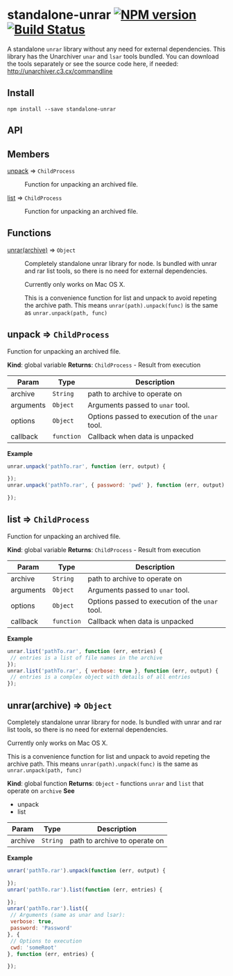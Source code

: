 # standalone-unrar [![NPM version][npm-image]][npm-url] [![Build Status][travis-image]][travis-url]


A standalone `unrar` library without any need for external dependencies.
This library has the Unarchiver `unar` and `lsar` tools bundled. You can
download the tools separately or see the source code here, if needed: http://unarchiver.c3.cx/commandline


## Install

```
npm install --save standalone-unrar
```

## API

## Members

<dl>
<dt><a href="#unpack">unpack</a> ⇒ <code>ChildProcess</code></dt>
<dd><p>Function for unpacking an archived file.</p>
</dd>
<dt><a href="#list">list</a> ⇒ <code>ChildProcess</code></dt>
<dd><p>Function for unpacking an archived file.</p>
</dd>
</dl>

## Functions

<dl>
<dt><a href="#unrar">unrar(archive)</a> ⇒ <code>Object</code></dt>
<dd><p>Completely standalone unrar library for node.
Is bundled with unrar and rar list tools, so there is no need
for external dependencies.</p>
<p>Currently only works on Mac OS X.</p>
<p>This is a convenience function for list and unpack to avoid
repeting the archive path.
This means <code>unrar(path).unpack(func)</code> is the same as
<code>unrar.unpack(path, func)</code></p>
</dd>
</dl>

<a name="unpack"></a>
## unpack ⇒ <code>ChildProcess</code>
Function for unpacking an archived file.

**Kind**: global variable
**Returns**: <code>ChildProcess</code> - Result from execution

| Param | Type | Description |
| --- | --- | --- |
| archive | <code>String</code> | path to archive to operate on |
| arguments | <code>Object</code> | Arguments passed to `unar` tool. |
| options | <code>Object</code> | Options passed to execution of the `unar` tool. |
| callback | <code>function</code> | Callback when data is unpacked |

**Example**
```js
unrar.unpack('pathTo.rar', function (err, output) {

});
unrar.unpack('pathTo.rar', { password: 'pwd' }, function (err, output) {

});
```
<a name="list"></a>
## list ⇒ <code>ChildProcess</code>
Function for unpacking an archived file.

**Kind**: global variable
**Returns**: <code>ChildProcess</code> - Result from execution

| Param | Type | Description |
| --- | --- | --- |
| archive | <code>String</code> | path to archive to operate on |
| arguments | <code>Object</code> | Arguments passed to `unar` tool. |
| options | <code>Object</code> | Options passed to execution of the `unar` tool. |
| callback | <code>function</code> | Callback when data is unpacked |

**Example**
```js
unrar.list('pathTo.rar', function (err, entries) {
 // entries is a list of file names in the archive
});
unrar.list('pathTo.rar', { verbose: true }, function (err, output) {
 // entries is a complex object with details of all entries
});
```
<a name="unrar"></a>
## unrar(archive) ⇒ <code>Object</code>
Completely standalone unrar library for node.
Is bundled with unrar and rar list tools, so there is no need
for external dependencies.

Currently only works on Mac OS X.

This is a convenience function for list and unpack to avoid
repeting the archive path.
This means `unrar(path).unpack(func)` is the same as
`unrar.unpack(path, func)`

**Kind**: global function
**Returns**: <code>Object</code> - functions `unrar` and `list` that operate on `archive`
**See**

- unpack
- list


| Param | Type | Description |
| --- | --- | --- |
| archive | <code>String</code> | path to archive to operate on |

**Example**
```js
unrar('pathTo.rar').unpack(function (err, output) {

});
unrar('pathTo.rar').list(function (err, entries) {

});
unrar('pathTo.rar').list({
 // Arguments (same as unar and lsar):
 verbose: true,
 password: 'Password'
}, {
 // Options to execution
 cwd: 'someRoot'
}, function (err, entries) {

});
```

[npm-url]: https://npmjs.org/package/standalone-unrar
[npm-image]: http://img.shields.io/npm/v/standalone-unrar.svg?style=flat
[npm-downloads]: http://img.shields.io/npm/dm/standalone-unrar.svg?style=flat

[travis-url]: http://travis-ci.org/mikaelbr/standalone-unrar
[travis-image]: http://img.shields.io/travis/mikaelbr/standalone-unrar.svg?style=flat
